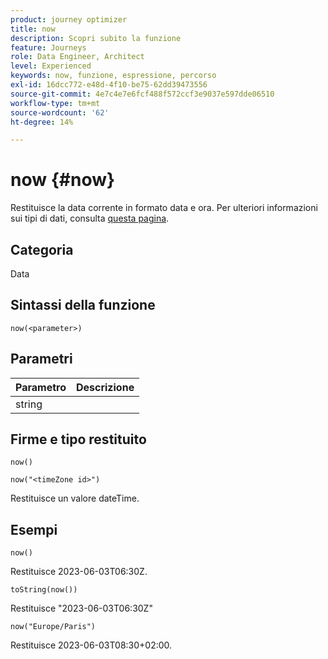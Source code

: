 ```yaml
---
product: journey optimizer
title: now
description: Scopri subito la funzione
feature: Journeys
role: Data Engineer, Architect
level: Experienced
keywords: now, funzione, espressione, percorso
exl-id: 16dcc772-e48d-4f10-be75-62dd39473556
source-git-commit: 4e7c4e7e6fcf488f572ccf3e9037e597dde06510
workflow-type: tm+mt
source-wordcount: '62'
ht-degree: 14%

---
```


# now {#now}

Restituisce la data corrente in formato data e ora. Per ulteriori informazioni sui tipi di dati, consulta [questa pagina](../expression/data-types.md).

## Categoria

Data

## Sintassi della funzione

`now(<parameter>)`

## Parametri

| Parametro | Descrizione |
|--- |--- |
| string |  |

## Firme e tipo restituito

`now()`

`now("<timeZone id>")`

Restituisce un valore dateTime.

## Esempi

`now()`

Restituisce 2023-06-03T06:30Z.

`toString(now())`

Restituisce &quot;2023-06-03T06:30Z&quot;

`now("Europe/Paris")`

Restituisce 2023-06-03T08:30+02:00.
